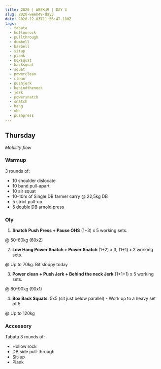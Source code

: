 ```yaml
---
title: 2020 | WEEK49 | DAY 3
slug: 2020-week49-day3
date: 2020-12-03T11:56:47.180Z
tags:
  - tabata
  - hollowrock
  - pullthrough
  - dumbell
  - barbell
  - situp
  - plank
  - boxsquat
  - backsquat
  - squat
  - powerclean
  - clean
  - pushjerk
  - behindtheneck
  - jerk
  - powersnatch
  - snatch
  - hang
  - ohs
  - pushpress
---
```

## Thursday

*Mobility flow*

### Warmup

3 rounds of:

* 10 shoulder dislocate
* 10 band pull-apart
* 10 air squat
* 10-10m of Single DB farmer carry @ 22,5kg DB
* 5 strict pull-up
* 5 double DB arnold press

### Oly

1) **Snatch Push Press + Pause OHS** (1+3) x 5 working sets.

@ 50-60kg (60x2)

2) **Low Hang Power Snatch + Power Snatch** (1+2) x 3, (1+1) x 2 working sets.

@ Up to 70kg. Bit sloppy today

3) **Power clean + Push Jerk + Behind the neck Jerk** (1+1+1) x 5 working sets.

@ 80-90kg (90x1)

4) **Box Back Squats**: 5x5 (sit just below parallel) - Work up to a heavy set of 5.

@ Up to 120kg

### Accessory

Tabata 3 rounds of:

* Hollow rock
* DB side pull-through
* Sit-up
* Plank